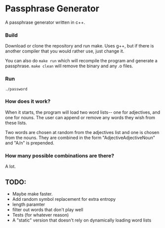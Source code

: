 # Passphrase Generator
A passphrase generator written in c++.

### Build
Download or clone the repository and run make. Uses g++, but if there is another
compiler that you would rather use, just change it. 

You can also do `make run` which will recompile the program and generate a 
passphrase.
`make clean` will remove the binary and any .o files.

### Run
`./password`

### How does it work?
When it starts, the program will load two word lists-- one for adjectives, and
one for nouns. The user can append or remove any words they wish from these lists.

Two words are chosen at random from the adjectives list and one is chosen from 
the nouns. They are combined in the form "AdjectiveAdjectiveNoun" and "A/n" is
prepended.

### How many possible combinations are there?
A lot.

## TODO:
- Maybe make faster. 
- Add random symbol replacement for extra entropy
- length paramter
- filter out words that don't play well
- Tests (for whatever reason)
- A "static" version that doesn't rely on dynamically loading word lists
